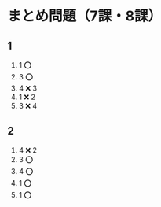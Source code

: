 # まとめ問題（7課・8課）

## 1

1. 1 ⭕
2. 3 ⭕
3. 4 ❌ 3
4. 1 ❌ 2
5. 3 ❌ 4

## 2

1. 4 ❌ 2
2. 3 ⭕
3. 4 ⭕
4. 1 ⭕
5. 1 ⭕